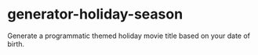 # generator-holiday-season
Generate a programmatic themed holiday movie title based on your date of birth.

